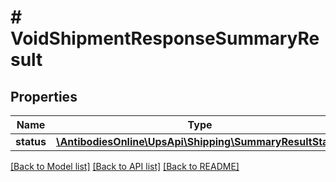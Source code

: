 # # VoidShipmentResponseSummaryResult

## Properties

Name | Type | Description | Notes
------------ | ------------- | ------------- | -------------
**status** | [**\AntibodiesOnline\UpsApi\Shipping\SummaryResultStatus**](SummaryResultStatus.md) |  |

[[Back to Model list]](../../README.md#models) [[Back to API list]](../../README.md#endpoints) [[Back to README]](../../README.md)
